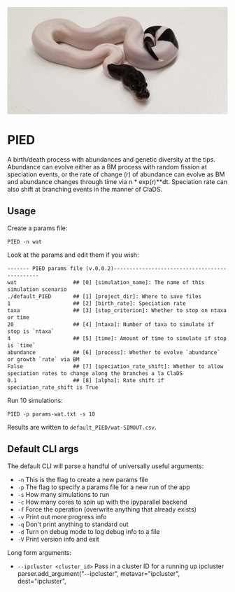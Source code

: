 ![panda pied python](./img/pied_small.png)

# PIED
A birth/death process with abundances and genetic diversity at the tips. 
Abundance can evolve either as a BM process with random fission at speciation
events, or the rate of change (r) of abundance can evolve as BM and abundance
changes through time via n * exp(r)\*\*dt. Speciation rate can also shift
at branching events in the manner of ClaDS. 

## Usage
Create a params file:

    PIED -n wat

Look at the params and edit them if you wish:

    ------- PIED params file (v.0.0.2)----------------------------------------------
    wat                  ## [0] [simulation_name]: The name of this simulation scenario
    ./default_PIED       ## [1] [project_dir]: Where to save files
    1                    ## [2] [birth_rate]: Speciation rate
    taxa                 ## [3] [stop_criterion]: Whether to stop on ntaxa or time
    20                   ## [4] [ntaxa]: Number of taxa to simulate if stop is `ntaxa`
    4                    ## [5] [time]: Amount of time to simulate if stop is `time`
    abundance            ## [6] [process]: Whether to evolve `abundance` or growth `rate` via BM
    False                ## [7] [speciation_rate_shift]: Whether to allow speciation rates to change along the branches a la ClaDS
    0.1                  ## [8] [alpha]: Rate shift if speciation_rate_shift is True

Run 10 simulations:

    PIED -p params-wat.txt -s 10

Results are written to `default_PIED/wat-SIMOUT.csv`.

## Default CLI args
The default CLI will parse a handful of universally useful arguments:
* `-n`  This is the flag to create a new params file
* `-p`  The flag to specify a params file for a new run of the app
* `-s`  How many simulations to run
* `-c`  How many cores to spin up with the ipyparallel backend
* `-f`  Force the operation (overwrite anything that already exists)
* `-v`  Print out more progress info
* `-q`  Don't print anything to standard out
* `-d`  Turn on debug mode to log debug info to a file
* `-V`  Print version info and exit

Long form arguments:

* `--ipcluster <cluster_id>`    Pass in a cluster ID for a running up ipcluster
    parser.add_argument("--ipcluster", metavar="ipcluster", dest="ipcluster",
